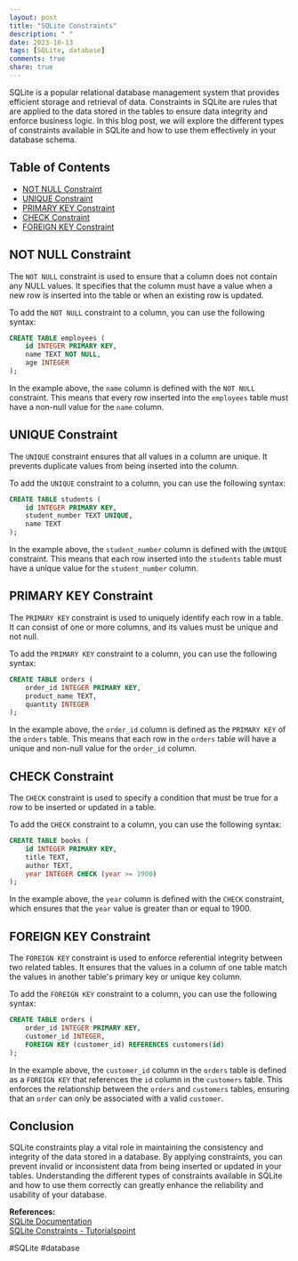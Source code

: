 ```yaml
---
layout: post
title: "SQLite Constraints"
description: " "
date: 2023-10-13
tags: [SQLite, database]
comments: true
share: true
---
```


SQLite is a popular relational database management system that provides efficient storage and retrieval of data. Constraints in SQLite are rules that are applied to the data stored in the tables to ensure data integrity and enforce business logic. In this blog post, we will explore the different types of constraints available in SQLite and how to use them effectively in your database schema.

## Table of Contents
- [NOT NULL Constraint](#not-null-constraint)
- [UNIQUE Constraint](#unique-constraint)
- [PRIMARY KEY Constraint](#primary-key-constraint)
- [CHECK Constraint](#check-constraint)
- [FOREIGN KEY Constraint](#foreign-key-constraint)

## NOT NULL Constraint

The `NOT NULL` constraint is used to ensure that a column does not contain any NULL values. It specifies that the column must have a value when a new row is inserted into the table or when an existing row is updated.

To add the `NOT NULL` constraint to a column, you can use the following syntax:

```sql
CREATE TABLE employees (
    id INTEGER PRIMARY KEY,
    name TEXT NOT NULL,
    age INTEGER
);
```

In the example above, the `name` column is defined with the `NOT NULL` constraint. This means that every row inserted into the `employees` table must have a non-null value for the `name` column.

## UNIQUE Constraint

The `UNIQUE` constraint ensures that all values in a column are unique. It prevents duplicate values from being inserted into the column.

To add the `UNIQUE` constraint to a column, you can use the following syntax:

```sql
CREATE TABLE students (
    id INTEGER PRIMARY KEY,
    student_number TEXT UNIQUE,
    name TEXT
);
```

In the example above, the `student_number` column is defined with the `UNIQUE` constraint. This means that each row inserted into the `students` table must have a unique value for the `student_number` column.

## PRIMARY KEY Constraint

The `PRIMARY KEY` constraint is used to uniquely identify each row in a table. It can consist of one or more columns, and its values must be unique and not null.

To add the `PRIMARY KEY` constraint to a column, you can use the following syntax:

```sql
CREATE TABLE orders (
    order_id INTEGER PRIMARY KEY,
    product_name TEXT,
    quantity INTEGER
);
```

In the example above, the `order_id` column is defined as the `PRIMARY KEY` of the `orders` table. This means that each row in the `orders` table will have a unique and non-null value for the `order_id` column.

## CHECK Constraint

The `CHECK` constraint is used to specify a condition that must be true for a row to be inserted or updated in a table.

To add the `CHECK` constraint to a column, you can use the following syntax:

```sql
CREATE TABLE books (
    id INTEGER PRIMARY KEY,
    title TEXT,
    author TEXT,
    year INTEGER CHECK (year >= 1900)
);
```

In the example above, the `year` column is defined with the `CHECK` constraint, which ensures that the `year` value is greater than or equal to 1900.

## FOREIGN KEY Constraint

The `FOREIGN KEY` constraint is used to enforce referential integrity between two related tables. It ensures that the values in a column of one table match the values in another table's primary key or unique key column.

To add the `FOREIGN KEY` constraint to a column, you can use the following syntax:

```sql
CREATE TABLE orders (
    order_id INTEGER PRIMARY KEY,
    customer_id INTEGER,
    FOREIGN KEY (customer_id) REFERENCES customers(id)
);
```

In the example above, the `customer_id` column in the `orders` table is defined as a `FOREIGN KEY` that references the `id` column in the `customers` table. This enforces the relationship between the `orders` and `customers` tables, ensuring that an `order` can only be associated with a valid `customer`.

## Conclusion

SQLite constraints play a vital role in maintaining the consistency and integrity of the data stored in a database. By applying constraints, you can prevent invalid or inconsistent data from being inserted or updated in your tables. Understanding the different types of constraints available in SQLite and how to use them correctly can greatly enhance the reliability and usability of your database.

**References:**<br>
[SQLite Documentation](https://sqlite.org/lang_createtable.html)<br>
[SQLite Constraints - Tutorialspoint](https://www.tutorialspoint.com/sqlite/sqlite_constraints.htm)

\#SQLite \#database